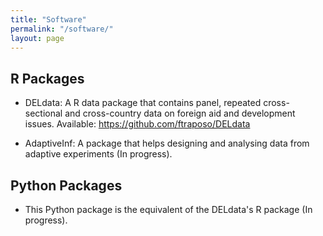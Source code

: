 ```yaml
---
title: "Software"
permalink: "/software/"
layout: page
---
```


## R Packages

- DELdata: A R data package that contains panel, repeated cross-sectional and cross-country data on foreign aid and development issues.
  Available: <a href="https://github.com/ftraposo/DELdata" target="_blank">https://github.com/ftraposo/DELdata</a>



- AdaptiveInf: A package that helps designing and analysing data from adaptive experiments (In progress).

## Python Packages

- This Python package is the equivalent of the DELdata's R package (In progress). 

